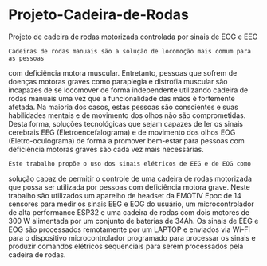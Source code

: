 # Projeto-Cadeira-de-Rodas
Projeto de cadeira de rodas motorizada controlada por sinais de EOG e EEG

    Cadeiras de rodas manuais são a solução de locomoção mais comum para as pessoas
com deficiência motora muscular. Entretanto, pessoas que sofrem de doenças motoras
graves como paraplegia e distrofia muscular são incapazes de se locomover de forma
independente utilizando cadeira de rodas manuais uma vez que a funcionalidade das
mãos é fortemente afetada. Na maioria dos casos, estas pessoas são conscientes e suas
habilidades mentais e de movimento dos olhos não são comprometidas. Desta forma,
soluções tecnológicas que sejam capazes de ler os sinais cerebrais EEG
(Eletroencefalograma) e de movimento dos olhos EOG (Eletro-oculograma) de forma a
promover bem-estar para pessoas com deficiência motoras graves são cada vez mais
necessárias. 

    Este trabalho propõe o uso dos sinais elétricos de EEG e de EOG como
solução capaz de permitir o controle de uma cadeira de rodas motorizada que possa ser
utilizada por pessoas com deficiência motora grave. Neste trabalho são utilizados um
aparelho de headset da EMOTIV Epoc de 14 sensores para medir os sinais EEG e EOG do
usuário, um microcontrolador de alta performance ESP32 e uma cadeira de rodas com
dois motores de 300 W alimentada por um conjunto de baterias de 34Ah. Os sinais de
EEG e EOG são processados remotamente por um LAPTOP e enviados via Wi-Fi para o
dispositivo microcontrolador programado para processar os sinais e produzir comandos
elétricos sequenciais para serem processados pela cadeira de rodas.